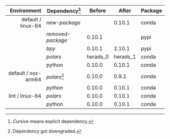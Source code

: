 | Environment | Dependency[^1] | Before | After | Package |
| -: | - | - | - | - |
| default / linux-64 |*new-package*||0.10.1|conda|
||*removed-package*|0.10.1||pypi|
||*bpy*|0.10.1|2.10.1|pypi|
||*polars*|herads_0|herads_1|conda|
||python|0.10.0|0.10.1|conda|
| default / osx-arm64 |*polars*[^2]|0.10.0|0.9.1|conda|
||*python*|0.10.0|0.10.1|conda|
| lint / linux-64 |*polars*|0.10.0|0.10.1|conda|
||python|0.10.0|0.10.1|conda|

[^1]: *Cursive* means explicit dependency.
[^2]: Dependency got downgraded.
